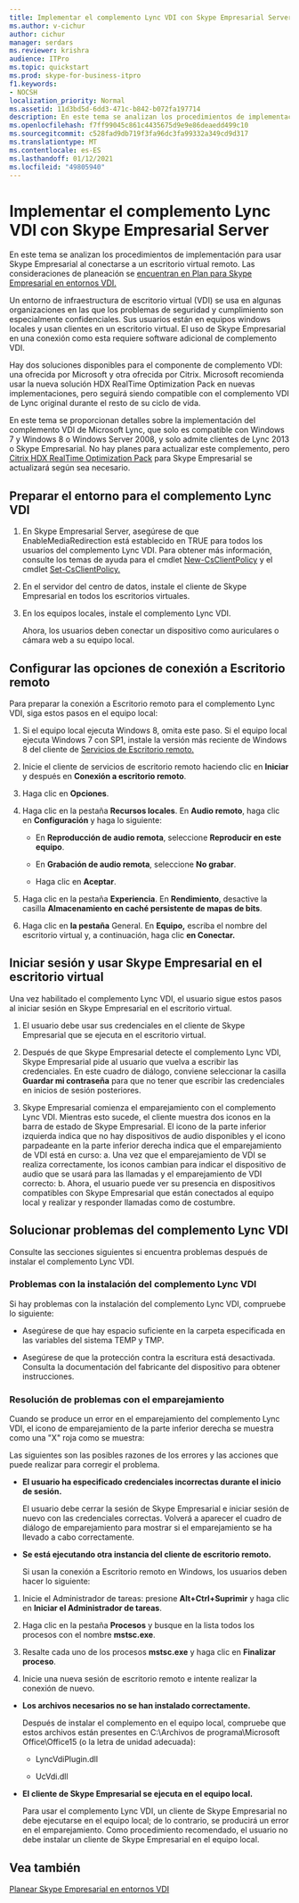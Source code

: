 ```yaml
---
title: Implementar el complemento Lync VDI con Skype Empresarial Server
ms.author: v-cichur
author: cichur
manager: serdars
ms.reviewer: krishra
audience: ITPro
ms.topic: quickstart
ms.prod: skype-for-business-itpro
f1.keywords:
- NOCSH
localization_priority: Normal
ms.assetid: 11d3bd5d-6dd3-471c-b842-b072fa197714
description: En este tema se analizan los procedimientos de implementación para usar Skype Empresarial al conectarse a un escritorio virtual remoto.
ms.openlocfilehash: f7ff99045c861c4435675d9e9e86deaedd499c10
ms.sourcegitcommit: c528fad9db719f3fa96dc3fa99332a349cd9d317
ms.translationtype: MT
ms.contentlocale: es-ES
ms.lasthandoff: 01/12/2021
ms.locfileid: "49805940"
---
```

# <a name="deploy-the-lync-vdi-plug-in-with-skype-for-business-server"></a>Implementar el complemento Lync VDI con Skype Empresarial Server
 
En este tema se analizan los procedimientos de implementación para usar Skype Empresarial al conectarse a un escritorio virtual remoto. Las consideraciones de planeación se [encuentran en Plan para Skype Empresarial en entornos VDI.](../../plan-your-deployment/clients-and-devices/vdi-environments.md)
  
Un entorno de infraestructura de escritorio virtual (VDI) se usa en algunas organizaciones en las que los problemas de seguridad y cumplimiento son especialmente confidenciales. Sus usuarios están en equipos windows locales y usan clientes en un escritorio virtual. El uso de Skype Empresarial en una conexión como esta requiere software adicional de complemento VDI.
  
Hay dos soluciones disponibles para el componente de complemento VDI: una ofrecida por Microsoft y otra ofrecida por Citrix. Microsoft recomienda usar la nueva solución HDX RealTime Optimization Pack en nuevas implementaciones, pero seguirá siendo compatible con el complemento VDI de Lync original durante el resto de su ciclo de vida. 
  
En este tema se proporcionan detalles sobre la implementación del complemento VDI de Microsoft Lync, que solo es compatible con Windows 7 y Windows 8 o Windows Server 2008, y solo admite clientes de Lync 2013 o Skype Empresarial. No hay planes para actualizar este complemento, pero [Citrix HDX RealTime Optimization Pack](../../plan-your-deployment/clients-and-devices/vdi-environments.md#Citrix_RT) para Skype Empresarial se actualizará según sea necesario.
  
## <a name="prepare-your-environment-for-the-lync-vdi-plug-in"></a>Preparar el entorno para el complemento Lync VDI
<a name="Prepare_vdi"> </a>

1. En Skype Empresarial Server, asegúrese de que EnableMediaRedirection está establecido en TRUE para todos los usuarios del complemento Lync VDI. Para obtener más información, consulte los temas de ayuda para el cmdlet [New-CsClientPolicy](https://docs.microsoft.com/powershell/module/skype/new-csclientpolicy?view=skype-ps) y el cmdlet [Set-CsClientPolicy.](https://docs.microsoft.com/powershell/module/skype/set-csclientpolicy?view=skype-ps)
    
2. En el servidor del centro de datos, instale el cliente de Skype Empresarial en todos los escritorios virtuales.
    
3. En los equipos locales, instale el complemento Lync VDI.
    
    Ahora, los usuarios deben conectar un dispositivo como auriculares o cámara web a su equipo local.
    
## <a name="configure-remote-desktop-connection-settings"></a>Configurar las opciones de conexión a Escritorio remoto
<a name="Prepare_vdi"> </a>

Para preparar la conexión a Escritorio remoto para el complemento Lync VDI, siga estos pasos en el equipo local:
  
1. Si el equipo local ejecuta Windows 8, omita este paso. Si el equipo local ejecuta Windows 7 con SP1, instale la versión más reciente de Windows 8 del cliente de [Servicios de Escritorio remoto.](https://go.microsoft.com/fwlink/p/?LinkId=268032)
    
2. Inicie el cliente de servicios de escritorio remoto haciendo clic en **Iniciar** y después en **Conexión a escritorio remoto**.
    
3. Haga clic en **Opciones**.
    
4. Haga clic en la pestaña **Recursos locales**. En **Audio remoto**, haga clic en **Configuración** y haga lo siguiente:
    
   - En **Reproducción de audio remota**, seleccione **Reproducir en este equipo**.
    
   - En **Grabación de audio remota**, seleccione **No grabar**.
    
   - Haga clic en **Aceptar**.
    
5. Haga clic en la pestaña **Experiencia**. En **Rendimiento**, desactive la casilla **Almacenamiento en caché persistente de mapas de bits**.
    
6. Haga clic en **la pestaña** General. En **Equipo,** escriba el nombre del escritorio virtual y, a continuación, haga clic **en Conectar.** 
    
## <a name="sign-in-and-use-skype-for-business-on-the-virtual-desktop"></a>Iniciar sesión y usar Skype Empresarial en el escritorio virtual
<a name="SfB_signin"> </a>

Una vez habilitado el complemento Lync VDI, el usuario sigue estos pasos al iniciar sesión en Skype Empresarial en el escritorio virtual.
  
1. El usuario debe usar sus credenciales en el cliente de Skype Empresarial que se ejecuta en el escritorio virtual.
    
2. Después de que Skype Empresarial detecte el complemento Lync VDI, Skype Empresarial pide al usuario que vuelva a escribir las credenciales. En este cuadro de diálogo, conviene seleccionar la casilla **Guardar mi contraseña** para que no tener que escribir las credenciales en inicios de sesión posteriores.
    
3. Skype Empresarial comienza el emparejamiento con el complemento Lync VDI. Mientras esto sucede, el cliente muestra dos iconos en la barra de estado de Skype Empresarial. El icono de la parte inferior izquierda indica que no hay dispositivos de audio disponibles y el icono parpadeante en la parte inferior derecha indica que el emparejamiento de VDI está en curso: a. Una vez que el emparejamiento de VDI se realiza correctamente, los iconos cambian para indicar el dispositivo de audio que se usará para las llamadas y el emparejamiento de VDI correcto: b. Ahora, el usuario puede ver su presencia en dispositivos compatibles con Skype Empresarial que están conectados al equipo local y realizar y responder llamadas como de costumbre.
    
## <a name="troubleshoot-the-lync-vdi-plug-in"></a>Solucionar problemas del complemento Lync VDI
<a name="tshoot_VDI"> </a>

Consulte las secciones siguientes si encuentra problemas después de instalar el complemento Lync VDI.
  
### <a name="issues-with-installing-the-lync-vdi-plug-in"></a>Problemas con la instalación del complemento Lync VDI

Si hay problemas con la instalación del complemento Lync VDI, compruebe lo siguiente:
  
- Asegúrese de que hay espacio suficiente en la carpeta especificada en las variables del sistema TEMP y TMP.
    
- Asegúrese de que la protección contra la escritura está desactivada. Consulta la documentación del fabricante del dispositivo para obtener instrucciones.
    
### <a name="troubleshooting-issues-with-pairing"></a>Resolución de problemas con el emparejamiento

Cuando se produce un error en el emparejamiento del complemento Lync VDI, el icono de emparejamiento de la parte inferior derecha se muestra como una "X" roja como se muestra: 
  
Las siguientes son las posibles razones de los errores y las acciones que puede realizar para corregir el problema. 
  
- **El usuario ha especificado credenciales incorrectas durante el inicio de sesión.**
    
    El usuario debe cerrar la sesión de Skype Empresarial e iniciar sesión de nuevo con las credenciales correctas. Volverá a aparecer el cuadro de diálogo de emparejamiento para mostrar si el emparejamiento se ha llevado a cabo correctamente.
    
- **Se está ejecutando otra instancia del cliente de escritorio remoto.**
    
    Si usan la conexión a Escritorio remoto en Windows, los usuarios deben hacer lo siguiente:
    
1. Inicie el Administrador de tareas: presione **Alt+Ctrl+Suprimir** y haga clic en **Iniciar el Administrador de tareas**.
    
2. Haga clic en la pestaña **Procesos** y busque en la lista todos los procesos con el nombre **mstsc.exe**.
    
3. Resalte cada uno de los procesos **mstsc.exe** y haga clic en **Finalizar proceso**. 
    
4. Inicie una nueva sesión de escritorio remoto e intente realizar la conexión de nuevo. 
    
- **Los archivos necesarios no se han instalado correctamente.**
    
    Después de instalar el complemento en el equipo local, compruebe que estos archivos están presentes en C:\Archivos de programa\Microsoft Office\Office15 (o la letra de unidad adecuada):
    
  - LyncVdiPlugin.dll
    
  - UcVdi.dll
    
- **El cliente de Skype Empresarial se ejecuta en el equipo local.**
    
    Para usar el complemento Lync VDI, un cliente de Skype Empresarial no debe ejecutarse en el equipo local; de lo contrario, se producirá un error en el emparejamiento. Como procedimiento recomendado, el usuario no debe instalar un cliente de Skype Empresarial en el equipo local.
    
## <a name="see-also"></a>Vea también
<a name="tshoot_VDI"> </a>

[Planear Skype Empresarial en entornos VDI](../../plan-your-deployment/clients-and-devices/vdi-environments.md)
